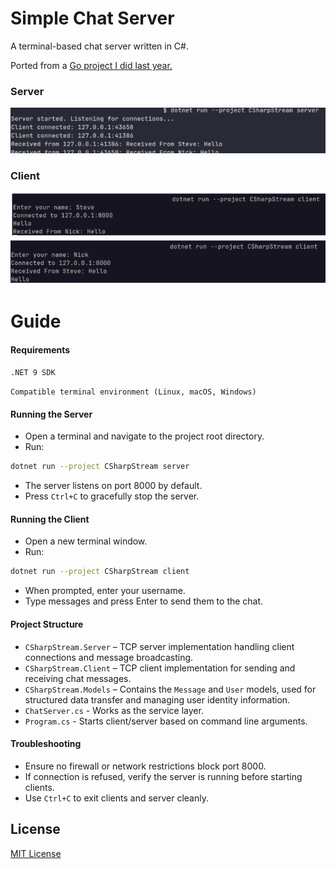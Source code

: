 # Simple Chat Server
A terminal-based chat server written in C#.

Ported from a [Go project I did last year.](https://github.com/Sieep-Coding/chatserver)

### Server
![](https://github.com/Sieep-Coding/simple-chat-csharp/blob/main/Public/server.png)

### Client
![](https://github.com/Sieep-Coding/simple-chat-csharp/blob/main/Public/client1.png)
![](https://github.com/Sieep-Coding/simple-chat-csharp/blob/main/Public/client2.png)
# Guide

#### Requirements
`.NET 9 SDK`

`Compatible terminal environment (Linux, macOS, Windows)`

#### Running the Server
- Open a terminal and navigate to the project root directory.
- Run:
```bash
dotnet run --project CSharpStream server
```
- The server listens on port 8000 by default.
- Press `Ctrl+C` to gracefully stop the server.

#### Running the Client
- Open a new terminal window.
- Run: 
```bash
dotnet run --project CSharpStream client
```
- When prompted, enter your username.
- Type messages and press Enter to send them to the chat.

#### Project Structure
- `CSharpStream.Server` – TCP server implementation handling client connections and message broadcasting.
- `CSharpStream.Client` – TCP client implementation for sending and receiving chat messages.
- `CSharpStream.Models` – Contains the `Message` and `User` models, used for structured data transfer and managing user identity information.
- `ChatServer.cs` - Works as the service layer.
- `Program.cs` - Starts client/server based on command line arguments.

#### Troubleshooting
- Ensure no firewall or network restrictions block port 8000.
- If connection is refused, verify the server is running before starting clients.
- Use `Ctrl+C` to exit clients and server cleanly.

## License
[MIT License](https://github.com/Sieep-Coding/simple-chat-csharp/tree/main?tab=MIT-1-ov-file)